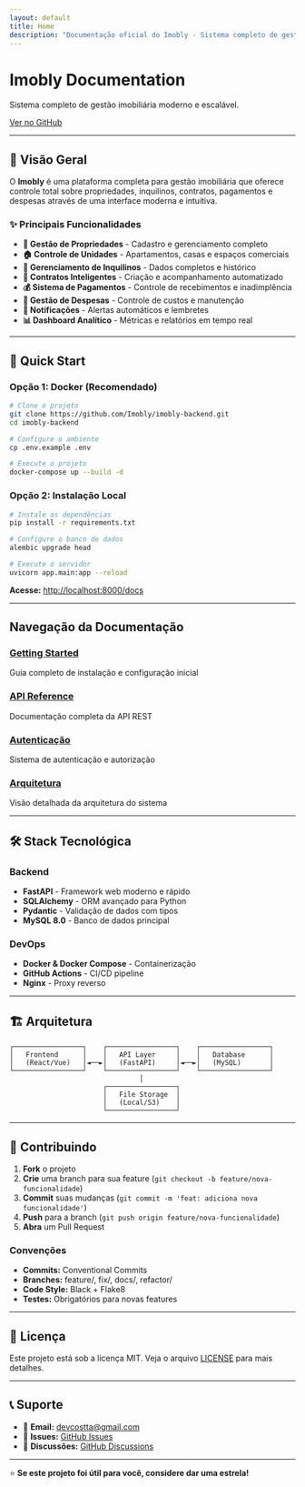```yaml
---
layout: default
title: Home
description: "Documentação oficial do Imobly - Sistema completo de gestão imobiliária"
---
```


# Imobly Documentation

Sistema completo de gestão imobiliária moderno e escalável.

[Ver no GitHub](https://github.com/Imobly/Documentation)

---

## 🎯 Visão Geral

O **Imobly** é uma plataforma completa para gestão imobiliária que oferece controle total sobre propriedades, inquilinos, contratos, pagamentos e despesas através de uma interface moderna e intuitiva.

### ✨ Principais Funcionalidades

- **🏢 Gestão de Propriedades** - Cadastro e gerenciamento completo
- **🏠 Controle de Unidades** - Apartamentos, casas e espaços comerciais  
- **👥 Gerenciamento de Inquilinos** - Dados completos e histórico
- **📄 Contratos Inteligentes** - Criação e acompanhamento automatizado
- **💰 Sistema de Pagamentos** - Controle de recebimentos e inadimplência
- **💸 Gestão de Despesas** - Controle de custos e manutenção
- **🔔 Notificações** - Alertas automáticos e lembretes
- **📊 Dashboard Analítico** - Métricas e relatórios em tempo real

---

## 🚀 Quick Start

### Opção 1: Docker (Recomendado)

```bash
# Clone o projeto
git clone https://github.com/Imobly/imobly-backend.git
cd imobly-backend

# Configure o ambiente
cp .env.example .env

# Execute o projeto
docker-compose up --build -d
```

### Opção 2: Instalação Local

```bash
# Instale as dependências
pip install -r requirements.txt

# Configure o banco de dados
alembic upgrade head

# Execute o servidor
uvicorn app.main:app --reload
```

**Acesse:** [http://localhost:8000/docs](http://localhost:8000/docs)

---

## Navegação da Documentação

### [Getting Started](guides/getting-started)
Guia completo de instalação e configuração inicial

### [API Reference](api/) 
Documentação completa da API REST

### [Autenticação](auth/)
Sistema de autenticação e autorização

### [Arquitetura](guides/architecture)
Visão detalhada da arquitetura do sistema

---

## 🛠️ Stack Tecnológica

### Backend
- **FastAPI** - Framework web moderno e rápido
- **SQLAlchemy** - ORM avançado para Python
- **Pydantic** - Validação de dados com tipos
- **MySQL 8.0** - Banco de dados principal

### DevOps
- **Docker & Docker Compose** - Containerização
- **GitHub Actions** - CI/CD pipeline
- **Nginx** - Proxy reverso

---

## 🏗️ Arquitetura

```
┌─────────────────┐    ┌─────────────────┐    ┌─────────────────┐
│   Frontend      │    │   API Layer     │    │   Database      │
│   (React/Vue)   │◄──►│   (FastAPI)     │◄──►│   (MySQL)       │
└─────────────────┘    └─────────────────┘    └─────────────────┘
                                │
                       ┌─────────────────┐
                       │   File Storage  │
                       │   (Local/S3)    │
                       └─────────────────┘
```

---

## 🤝 Contribuindo

1. **Fork** o projeto
2. **Crie** uma branch para sua feature (`git checkout -b feature/nova-funcionalidade`)
3. **Commit** suas mudanças (`git commit -m 'feat: adiciona nova funcionalidade'`)
4. **Push** para a branch (`git push origin feature/nova-funcionalidade`)
5. **Abra** um Pull Request

### Convenções
- **Commits:** Conventional Commits
- **Branches:** feature/, fix/, docs/, refactor/
- **Code Style:** Black + Flake8
- **Testes:** Obrigatórios para novas features

---

## 📄 Licença

Este projeto está sob a licença MIT. Veja o arquivo [LICENSE](https://github.com/Imobly/Documentation/blob/main/LICENSE) para mais detalhes.

---

## 📞 Suporte

- 📧 **Email:** devcostta@gmail.com
- 🐛 **Issues:** [GitHub Issues](https://github.com/Imobly/Documentation/issues)
- 💬 **Discussões:** [GitHub Discussions](https://github.com/Imobly/Documentation/discussions)

---

⭐ **Se este projeto foi útil para você, considere dar uma estrela!**
